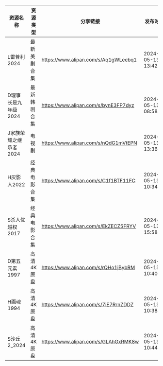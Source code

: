 | 资源名称          | 资源类型   | 分享链接                                 | 发布时间                |
| ------------- | ------ | ------------------------------------ | ------------------- |
| L雷普利2024      | 最新美剧合集 | https://www.alipan.com/s/Aq1gWLeebq1 | 2024-05-13 13:42:09 |
| D理事长是九年级2024  | 最新韩剧合集 | https://www.alipan.com/s/bynE3FP7dyz | 2024-05-13 08:58:08 |
| J家族荣耀之继承者2024 | 电视剧    | https://www.alipan.com/s/nQdG1mVtEPN | 2024-05-13 13:36:08 |
| H灰影人2022      | 经典电影合集 | https://www.alipan.com/s/C1f1BTF11FC | 2024-05-13 10:34:11 |
| S杀人优越权2017    | 经典电影合集 | https://www.alipan.com/s/EkZECZ5FRYV | 2024-05-13 15:58:19 |
| D第五元素1997     | 高清4K原盘 | https://www.alipan.com/s/rQHo1jBybRM | 2024-05-13 10:40:06 |
| H画魂1994       | 高清4K原盘 | https://www.alipan.com/s/7iE7RrnZDDZ | 2024-05-13 10:38:05 |
| S沙丘2_2024     | 高清4K原盘 | https://www.alipan.com/s/GLAhGxRMK8w | 2024-05-13 10:44:06 |
